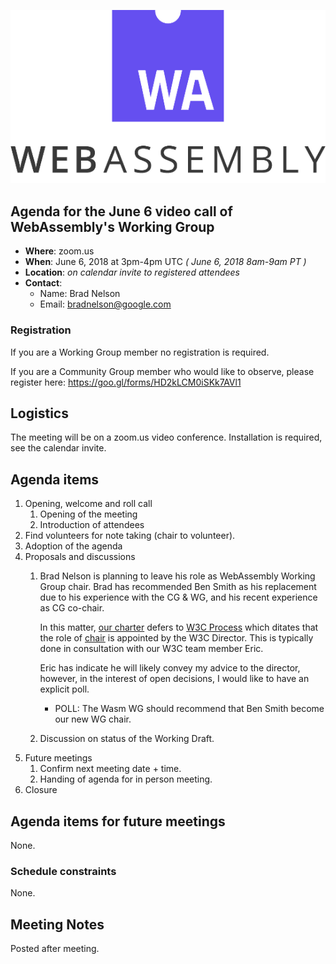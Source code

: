 ![WebAssembly logo](/images/WebAssembly.png)

## Agenda for the June 6 video call of WebAssembly's Working Group

- **Where**: zoom.us
- **When**: June 6, 2018 at 3pm-4pm UTC *( June 6, 2018 8am-9am PT )*
- **Location**: *on calendar invite to registered attendees*
- **Contact**:
    - Name: Brad Nelson
    - Email: bradnelson@google.com

### Registration

If you are a Working Group member no registration is required.

If you are a Community Group member who would like to observe, please register
here:
https://goo.gl/forms/HD2kLCM0iSKk7AVl1

## Logistics

The meeting will be on a zoom.us video conference.
Installation is required, see the calendar invite.

## Agenda items

1. Opening, welcome and roll call
    1. Opening of the meeting
    1. Introduction of attendees
1. Find volunteers for note taking (chair to volunteer).
1. Adoption of the agenda
1. Proposals and discussions
    1. Brad Nelson is planning to leave his role as WebAssembly Working Group chair.
       Brad has recommended Ben Smith as his replacement due to his experience with the
       CG & WG, and his recent experience as CG co-chair.
       
       In this matter, [our charter](https://www.w3.org/2017/08/wasm-charter)
       defers to [W3C Process](https://www.w3.org/2017/Process-20170301/#member-rep)
       which ditates that the role of [chair](https://www.w3.org/Guide/chair/role.html)
       is appointed by the W3C Director. This is typically done in consultation with
       our W3C team member Eric.
       
       Eric has indicate he will likely convey my advice to the director, however,
       in the interest of open decisions, I would like to have an explicit poll.
       * POLL: The Wasm WG should recommend that Ben Smith become our new WG chair.
    1. Discussion on status of the Working Draft.
1. Future meetings
    1. Confirm next meeting date + time.
    1. Handing of agenda for in person meeting.
1. Closure

## Agenda items for future meetings

None.

### Schedule constraints

None.

## Meeting Notes

Posted after meeting.
